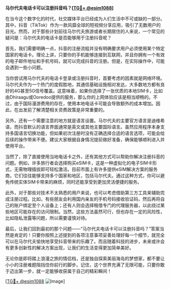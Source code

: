 **马尔代夫电话卡可以注册抖音吗？[[TG💪+ @esim1088](https://t.me/s/esim1088)]**

在当今这个数字化的时代，社交媒体平台已经成为人们生活中不可或缺的一部分。其中，抖音（TikTok）作为一款风靡全球的短视频分享应用，吸引了无数用户的目光。然而，对于那些计划前往马尔代夫旅游或者长期居住的人来说，一个常见的疑问是：马尔代夫的电话卡是否能够用于注册抖音呢？

首先，我们需要明确一点，抖音的注册流程并没有明确要求用户必须使用某个特定国家的电话卡。理论上讲，只要你的手机能够连接到互联网，并且你拥有一个有效的电子邮件地址和手机号码，就可以完成抖音的注册。但是，在实际操作中，可能会遇到一些小问题。

当你尝试用马尔代夫的电话卡登录或注册抖音时，首要考虑的因素就是网络环境。马尔代夫作为一个热门的度假胜地，其通信基础设施相对发达，大多数地方都有良好的4G甚至5G信号覆盖。这意味着，如果你选择了一张优质的本地SIM卡，比如由Dhiraagu或Ooredoo提供的服务，那么你的上网体验应该是相当顺畅的。不过，由于国际漫游费用的存在，使用本地电话卡可能会导致额外的成本增加。因此，在出发前了解清楚相关资费政策是非常重要的。

另外，还有一个需要注意的地方就是语言设置。马尔代夫的主要官方语言是迪维希语，而抖音默认的语言界面通常是英文或其他主要国际语言。虽然应用程序本身支持多国语言切换功能，但如果初次注册时没有正确选择合适的语言选项，可能会给后续的操作带来不便。建议大家根据自身情况提前做好准备，确保能够顺利进入并使用平台。

当然了，除了直接使用当地电话卡之外，还有其他方式可以帮助你解决注册抖音的问题。例如，许多旅行者会选择购买eSIM卡，这是一种虚拟化的电子SIM卡形式，无需物理插拔即可轻松激活。目前市面上有许多提供eSIM解决方案的服务商，它们往往能够支持多个国家和地区，包括马尔代夫。通过这种方式，你可以避免传统实体SIM卡带来的麻烦，同时还能享受到更加灵活便捷的服务。

此外，对于那些对技术不太熟悉的用户来说，也可以考虑借助第三方工具来辅助完成注册过程。比如，有些朋友会利用国内亲友的手机号码接收验证码，然后再将自己的账户绑定至个人设备上；还有人则会选择租借专门的代理服务器，以此绕过某些地区可能存在的访问限制。当然，这些方法虽然可行，但也存在一定的风险性，比如隐私泄露等问题，所以需要谨慎对待。

最后，让我们回到最初的那个问题——“马尔代夫电话卡可以注册抖音吗？”答案当然是肯定的！只要你按照上述提到的各项注意事项妥善处理好每一个细节，就完全可以在马尔代夫愉快地享受抖音带来的乐趣了。而且随着科技的进步，未来或许会有更多创新性的解决方案出现，让我们的生活变得更加简单美好。

无论你是即将踏上浪漫之旅的情侣档，还是独自探索美丽海岛的梦想家，都不要让小小的注册难题阻挡住你前行的脚步。记住，这个世界充满了无限可能，只要你敢于迈出第一步，就一定能够收获属于自己的精彩瞬间！

[[TG💪+ @esim1088](https://t.me/s/esim1088) ![Image](https://i.postimg.cc/4NQfJmqS/Snipaste-2025-05-13-00-14-12.png)]